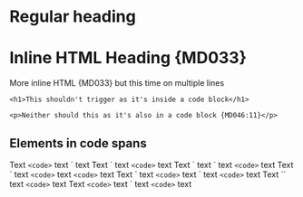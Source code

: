 # Regular heading

<h1>Inline HTML Heading {MD033}</h1>

<p>More inline HTML {MD033}
but this time on multiple lines
</p>

    <h1>This shouldn't trigger as it's inside a code block</h1>

```text
<p>Neither should this as it's also in a code block {MD046:11}</p>
```

## Elements in code spans

Text `<code>` text \` text
Text \` text `<code>` text
Text \` text \` text `<code>` text
Text \` text `<code>` text `<code>` text
Text \` text `<code>` text \` text `<code>` text
Text \`\` text `<code>` text
Text `<code>` text \` text `<code>` text
